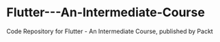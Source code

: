 # Flutter---An-Intermediate-Course
Code Repository for Flutter - An Intermediate Course, published by Packt
